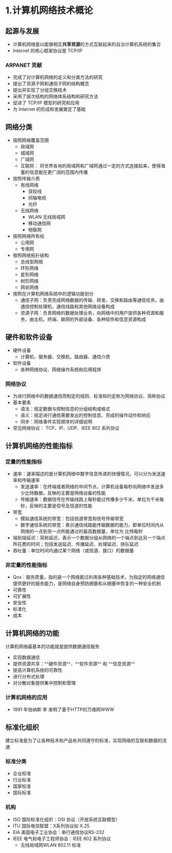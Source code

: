 # 1.计算机网络技术概论
## 起源与发展
* 计算机网络是以能够相互**共享资源**的方式互联起来的自治计算机系统的集合
* Internet 的核心框架协议是 TCP/IP
### ARPANET 贡献
* 完成了对计算机网络的定义和分类方法的研究
* 提出了资源子网和通信子网的结构概念
* 提出并实现了分组交换技术
* 采用了层次结构的网络体系结构和研究方法
* 促进了 TCP/IP 模型的研究和应用
* 为 Internet 的形成和发展奠定了基础
## 网络分类
* 按照网络覆盖范围
    * 局域网
    * 城域网
    * 广域网
    * 互联网： 将世界各地的局域网和广域网通过一定的方式连接起来，使得海量的信息能在更广阔的范围内传播
* 按照传输介质
    * 有线网络
        * 双绞线
        * 同轴电缆
        * 光纤
    * 无线网络
        * WLAN 无线局域网
        * 移动通信网
        * 物联网
* 按照网络所有权
    * 公用网
    * 专用网
* 按照网络拓扑结构
    * 总线型网络
    * 环形网络
    * 星形网络
    * 树形网络
    * 网状网络
* 按照在计算机网络系统中的逻辑功能划分
    * 通信子网：负责完成网络数据的传输、转发、交换和路由等通信任务，由通信控制处理机、通信线路和其他网络设备构成
    * 资源子网：负责网络的数据处理业务，向网络中的用户提供各种资源和服务，由主机、终端、联网的外部设备、各种软件和信息资源构成
## 硬件和软件设备
* 硬件设备
    * 计算机、服务器、交换机、路由器、通信介质
* 软件设备
    * 各种网络协议、网络操作系统和应用程序
### 网络协议
* 为进行网络中的数据通信而制定的规则、标准和约定称为网络协议、简称协议
* 基本要素
    * 语法：规定数据与控制信息的分组结构或格式
    * 语义：规定进行通信需要发出的控制信息、完成的操作动作和响应
    * 同步：网络事件实现顺序的详细说明
* 常见网络协议： TCP、IP、UDP、IEEE 802 系列协议
## 计算机网络的性能指标
### 定量的性能指标
* 速率：速率描述的是计算机网络中数字信息传递的快慢情况，可以分为发送速率和传输速率
    * 发送速率：在终端或者网络的中间节点，计算机设备每秒向网络中发送多少比特数据，反映的主要是网络设备的性能
    * 传输速率：数据信号在传输线路上每秒能过传播多少千米，单位为千米每秒，反映的主要是信号及信道的性能
* 带宽
    * 模拟通信系统的带宽：包括信道带宽和信号传输带宽
    * 数字通信系统的带宽：表示通信线路能传输数据的能力，即单位时间内从网络的一点到另一点所能通过的最高数据量，单位为 比特每秒
* 端到端延迟：简称延迟，表示一个数据分组从网络的一个端点到达另一个端点所花费的时间；包括发送延迟、传播延迟、处理延迟、排队延迟
* 吞吐量：单位时间内通过某个网络（或信道、接口）的数据量
### 非定量的性能指标
* Qos：服务质量，指的是一个网络能过利用各种基础技术，为指定的网络通信提供更好的服务能力，是网络自身预防拥塞和从拥塞中恢复的一种安全机制
* 可靠性
* 可扩展性
* 安全性
* 标准化
* 成本
## 计算机网络的功能
计算机网络最基本的功能就是提供数据通信服务

* 实现数据通信
* 提供资源共享：^^硬件资源^^、^^软件资源^^ 和 ^^信息资源^^
* 提高计算机系统的可靠性
* 进行分布式处理
* 对分散对象提供集中控制和管理

### 计算机网络的应用
* 1991 年伯纳斯 李 发明了基于HTTP的万维网WWW

## 标准化组织
建立标准是为了让各种技术和产品有共同遵守的标准，实现网络的互联和数据的流通
### 标准分类
* 企业标准
* 行业标准
* 国家标准
* 国际标准
### 机构
* ISO 国际标准化组织：OSI 协议（开放系统互联模型）
* ITU 国际电信联盟：X系列协议如 X.25
* EIA 美国电子工业协会：串行通信协议RS-232
* IEEE 电气和电子工程师协会：IEEE 802 系列协议
    * 无线局域网WLAN 802.11 标准